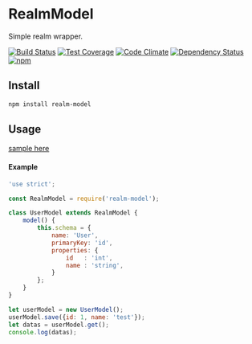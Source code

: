 # RealmModel
Simple realm wrapper.

[![Build Status](https://travis-ci.org/shuto-S/realm-model.svg?branch=master)](https://travis-ci.org/shuto-S/realm-model)
[![Test Coverage](https://codeclimate.com/github/shuto-S/realm-model/badges/coverage.svg)](https://codeclimate.com/github/shuto-S/realm-model/coverage)
[![Code Climate](https://codeclimate.com/github/shuto-S/realm-model/badges/gpa.svg)](https://codeclimate.com/github/shuto-S/realm-model)
[![Dependency Status](https://gemnasium.com/badges/github.com/shuto-S/realm-model.svg)](https://gemnasium.com/github.com/shuto-S/realm-model)
[![npm](https://img.shields.io/npm/dt/realm-model.svg)](https://www.npmjs.com/package/realm-model)

## Install
```bash
npm install realm-model
```

## Usage
[sample here](./sample)

#### Example 
```js
'use strict';

const RealmModel = require('realm-model');

class UserModel extends RealmModel {
    model() {
        this.schema = {
            name: 'User',
            primaryKey: 'id',
            properties: {
                id   : 'int',
                name : 'string',
            }
        };
    }
}

let userModel = new UserModel();
userModel.save({id: 1, name: 'test'});
let datas = userModel.get();
console.log(datas);
```
